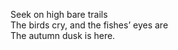 Seek on high bare trails    
The birds cry, and the fishes’ eyes are     
The autumn dusk is here.    


